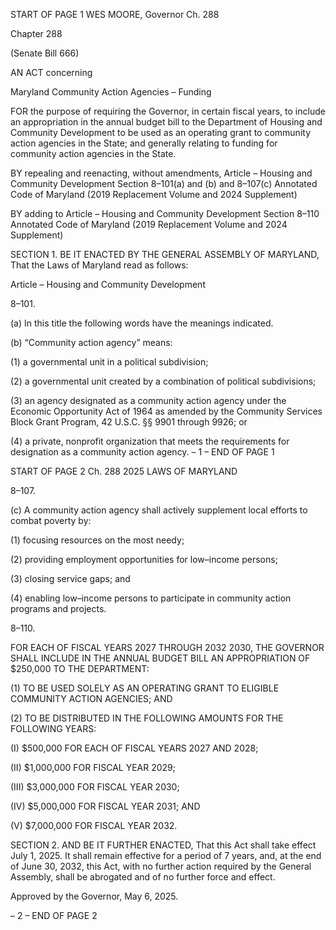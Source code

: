 START OF PAGE 1
WES MOORE, Governor Ch. 288

Chapter 288

(Senate Bill 666)

AN ACT concerning

Maryland Community Action Agencies – Funding

FOR the purpose of requiring the Governor, in certain fiscal years, to include an
appropriation in the annual budget bill to the Department of Housing and
Community Development to be used as an operating grant to community action
agencies in the State; and generally relating to funding for community action
agencies in the State.

BY repealing and reenacting, without amendments,
Article – Housing and Community Development
Section 8–101(a) and (b) and 8–107(c)
Annotated Code of Maryland
(2019 Replacement Volume and 2024 Supplement)

BY adding to
Article – Housing and Community Development
Section 8–110
Annotated Code of Maryland
(2019 Replacement Volume and 2024 Supplement)

SECTION 1. BE IT ENACTED BY THE GENERAL ASSEMBLY OF MARYLAND,
That the Laws of Maryland read as follows:

Article – Housing and Community Development

8–101.

(a) In this title the following words have the meanings indicated.

(b) “Community action agency” means:

(1) a governmental unit in a political subdivision;

(2) a governmental unit created by a combination of political subdivisions;

(3) an agency designated as a community action agency under the
Economic Opportunity Act of 1964 as amended by the Community Services Block Grant
Program, 42 U.S.C. §§ 9901 through 9926; or

(4) a private, nonprofit organization that meets the requirements for
designation as a community action agency.
– 1 –
END OF PAGE 1

START OF PAGE 2
Ch. 288 2025 LAWS OF MARYLAND

8–107.

(c) A community action agency shall actively supplement local efforts to combat
poverty by:

(1) focusing resources on the most needy;

(2) providing employment opportunities for low–income persons;

(3) closing service gaps; and

(4) enabling low–income persons to participate in community action
programs and projects.

8–110.

FOR EACH OF FISCAL YEARS 2027 THROUGH 2032 2030, THE GOVERNOR
SHALL INCLUDE IN THE ANNUAL BUDGET BILL AN APPROPRIATION OF $250,000 TO
THE DEPARTMENT:

(1) TO BE USED SOLELY AS AN OPERATING GRANT TO ELIGIBLE
COMMUNITY ACTION AGENCIES; AND

(2) TO BE DISTRIBUTED IN THE FOLLOWING AMOUNTS FOR THE
FOLLOWING YEARS:

(I) $500,000 FOR EACH OF FISCAL YEARS 2027 AND 2028;

(II) $1,000,000 FOR FISCAL YEAR 2029;

(III) $3,000,000 FOR FISCAL YEAR 2030;

(IV) $5,000,000 FOR FISCAL YEAR 2031; AND

(V) $7,000,000 FOR FISCAL YEAR 2032.

SECTION 2. AND BE IT FURTHER ENACTED, That this Act shall take effect July
1, 2025. It shall remain effective for a period of 7 years, and, at the end of June 30, 2032,
this Act, with no further action required by the General Assembly, shall be abrogated and
of no further force and effect.

Approved by the Governor, May 6, 2025.

– 2 –
END OF PAGE 2